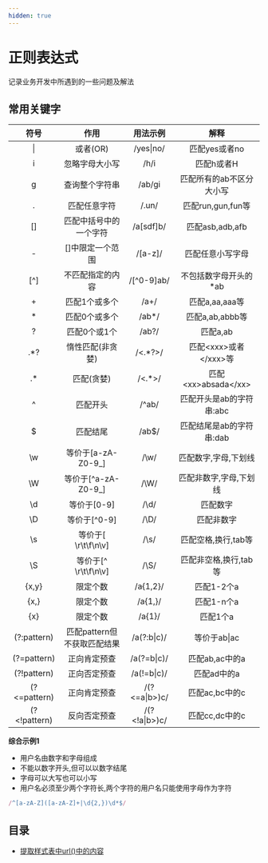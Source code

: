 ```yaml
---
hidden: true
---
```

# 正则表达式

记录业务开发中所遇到的一些问题及解法
## 常用关键字
|     符号     |            作用             |   用法示例    |           解释           |
| :----------: | :-------------------------: | :-----------: | :----------------------: |
|      \|      |          或者(OR)           |   /yes\|no/   |      匹配yes或者no       |
|      i       |       忽略字母大小写        |     /h/i      |        匹配h或者H        |
|      g       |       查询整个字符串        |    /ab/gi     | 匹配所有的ab不区分大小写 |
|      .       |        匹配任意字符         |     /.un/     |    匹配run,gun,fun等     |
|      []      |   匹配中括号中的一个字符    |   /a[sdf]b/   |     匹配asb,adb,afb      |
|      -       |      []中限定一个范围       |    /[a-z]/    |     匹配任意小写字母     |
|     [^]      |      不匹配指定的内容       |  /[^0-9]ab/   |  不包括数字母开头的*ab   |
|      +       |        匹配1个或多个        |     /a+/      |      匹配a,aa,aaa等      |
|      *       |        匹配0个或多个        |     /ab*/     |     匹配a,ab,abbb等      |
|      ?       |        匹配0个或1个         |     /ab?/     |         匹配a,ab         |
|     .\*?     |      惰性匹配(非贪婪)       |    /<.*?>/    | 匹配\<xxx>或者\</xxx>等  |
|     .\*      |         匹配(贪婪)          |    /<.*>/     |  匹配\<xx>absada\</xx>   |
|      ^       |          匹配开头           |     /^ab/     | 匹配开头是ab的字符串:abc |
|      $       |          匹配结尾           |     /ab$/     | 匹配结尾是ab的字符串:dab |
|      \w      |     等价于[a-zA-Z0-9_]      |     /\w/      |   匹配数字,字母,下划线   |
|      \W      |     等价于[^a-zA-Z0-9_]     |     /\W/      |  匹配非数字,字母,下划线  |
|      \d      |         等价于[0-9]         |     /\d/      |         匹配数字         |
|      \D      |        等价于[^0-9]         |     /\D/      |        匹配非数字        |
|      \s      |     等价于[ \r\t\f\n\v]     |     /\s/      |   匹配空格,换行,tab等    |
|      \S      |    等价于[^ \r\t\f\n\v]     |     /\S/      |  匹配非空格,换行,tab等   |
|    \{x,y\}     |          限定个数           |   /a{1,2}/    |        匹配1-2个a        |
|     \{x,\}     |          限定个数           |    /a{1,}/    |        匹配1-n个a        |
|     \{x\}      |          限定个数           |    /a{1}/     |         匹配1个a         |
| (?:pattern)  | 匹配pattern但不获取匹配结果 |  /a(?:b\|c)/  |       等价于ab\|ac       |
| (?=pattern)  |        正向肯定预查         |  /a(?=b\|c)/  |      匹配ab,ac中的a      |
| (?!pattern)  |        正向否定预查         |  /a(!=b\|c)/  |       匹配ad中的a        |
| (?<=pattern) |        正向肯定预查         | /(?<=a\|b>)c/ |      匹配ac,bc中的c      |
| (?<!pattern) |        反向否定预查         | /(?<!a\|b>)c/ |      匹配cc,dc中的c      |

**综合示例1**
* 用户名由数字和字母组成
* 不能以数字开头,但可以以数字结尾
* 字母可以大写也可以小写
* 用户名必须至少两个字符长,两个字符的用户名只能使用字母作为字符

```js
/^[a-zA-Z]([a-zA-Z]+|\d{2,})\d*$/
```


## 目录
* [提取样式表中url()中的内容](./p1.md)